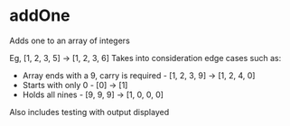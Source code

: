 # addOne
Adds one to an array of integers

Eg, [1, 2, 3, 5] -> [1, 2, 3, 6]
Takes into consideration edge cases such as:
  - Array ends with a 9, carry is required - [1, 2, 3, 9] -> [1, 2, 4, 0]
  - Starts with only 0 - [0] -> [1]
  - Holds all nines - [9, 9, 9] -> [1, 0, 0, 0]
  
Also includes testing with output displayed
